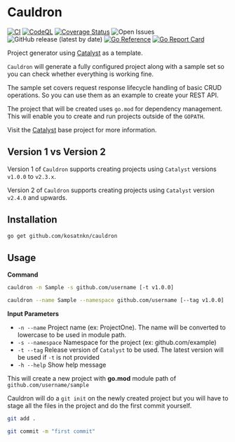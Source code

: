 # Cauldron

[![CI](https://github.com/kosatnkn/cauldron/actions/workflows/ci.yml/badge.svg)](https://github.com/kosatnkn/cauldron/actions/workflows/ci.yml)
[![CodeQL](https://github.com/kosatnkn/cauldron/actions/workflows/codeql-analysis.yml/badge.svg)](https://github.com/kosatnkn/cauldron/actions/workflows/codeql-analysis.yml)
[![Coverage Status](https://coveralls.io/repos/github/kosatnkn/cauldron/badge.svg?branch=master)](https://coveralls.io/github/kosatnkn/cauldron?branch=master)
![Open Issues](https://img.shields.io/github/issues/kosatnkn/cauldron)
![GitHub release (latest by date)](https://img.shields.io/github/v/release/kosatnkn/cauldron)
[![Go Reference](https://pkg.go.dev/badge/github.com/kosatnkn/cauldron/v2.svg)](https://pkg.go.dev/github.com/kosatnkn/cauldron/v2)
[![Go Report Card](https://goreportcard.com/badge/github.com/kosatnkn/cauldron)](https://goreportcard.com/report/github.com/kosatnkn/cauldron)

Project generator using [Catalyst](https://github.com/kosatnkn/catalyst) as a template.

`Cauldron` will generate a fully configured project along with a sample set so you can check whether everything is working fine.

The sample set covers request response lifecycle handling of basic CRUD operations. So you can use them as an example to create your REST API.

The project that will be created uses `go.mod` for dependency management. This will enable you to create and run projects outside of the `GOPATH`.

Visit the [Catalyst](https://github.com/kosatnkn/catalyst) base project for more information.

## Version 1 vs Version 2
Version 1 of `Cauldron` supports creating projects using `Catalyst` versions `v1.0.0` to `v2.3.x`.

Version 2 of `Cauldron` supports creating projects using `Catalyst` version `v2.4.0` and upwards.

## Installation

```bash
go get github.com/kosatnkn/cauldron
```

## Usage

**Command**
```bash
cauldron -n Sample -s github.com/username [-t v1.0.0]
```
```bash
cauldron --name Sample --namespace github.com/username [--tag v1.0.0]
```

**Input Parameters**
- `-n --name` Project name (ex: ProjectOne). The name will be converted to lowercase to be used in module path.
- `-s --namespace` Namespace for the project (ex: github.com/example)
- `-t --tag` Release version of `Catalyst` to be used. The latest version will be used if `-t` is not provided
- `-h --help` Show help message

This will create a new project with **go.mod** module path of `github.com/username/sample`

Cauldron will do a `git init` on the newly created project but you will have to stage all the files in the project and do the first commit yourself.
```bash
git add .

git commit -m "first commit"
```
